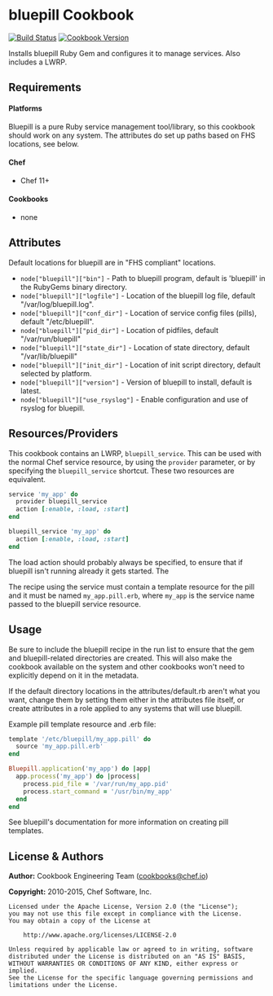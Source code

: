 bluepill Cookbook
=================

[![Build Status](https://travis-ci.org/chef-cookbooks/bluepill.svg?branch=master)](https://travis-ci.org/chef-cookbooks/bluepill)
[![Cookbook Version](https://img.shields.io/cookbook/v/bluepill.svg)](https://supermarket.chef.io/cookbooks/bluepill)

Installs bluepill Ruby Gem and configures it to manage services. Also includes a LWRP.


Requirements
------------
#### Platforms
Bluepill is a pure Ruby service management tool/library, so this cookbook should work on any system. The attributes do set up paths based on FHS locations, see below.

#### Chef
- Chef 11+

#### Cookbooks
- none


Attributes
----------
Default locations for bluepill are in "FHS compliant" locations.

* `node["bluepill"]["bin"]` - Path to bluepill program, default is 'bluepill' in the RubyGems binary directory.
* `node["bluepill"]["logfile"]` - Location of the bluepill log file, default "/var/log/bluepill.log".
* `node["bluepill"]["conf_dir"]` - Location of service config files (pills), default "/etc/bluepill".
* `node["bluepill"]["pid_dir"]` - Location of pidfiles, default "/var/run/bluepill"
* `node["bluepill"]["state_dir"]` - Location of state directory, default "/var/lib/bluepill"
* `node["bluepill"]["init_dir"]` - Location of init script directory, default selected by platform.
* `node["bluepill"]["version"]` - Version of bluepill to install, default is latest.
* `node["bluepill"]["use_rsyslog"]` - Enable configuration and use of rsyslog for bluepill.


Resources/Providers
-------------------
This cookbook contains an LWRP, `bluepill_service`. This can be used with the normal Chef service resource, by using the `provider` parameter, or by specifying the `bluepill_service` shortcut. These two resources are equivalent.

```ruby
service 'my_app' do
  provider bluepill_service
  action [:enable, :load, :start]
end

bluepill_service 'my_app' do
  action [:enable, :load, :start]
end
```

The load action should probably always be specified, to ensure that if bluepill isn't running already it gets started. The

The recipe using the service must contain a template resource for the pill and it must be named `my_app.pill.erb`, where `my_app` is the service name passed to the bluepill service resource.


Usage
-----
Be sure to include the bluepill recipe in the run list to ensure that the gem and bluepill-related directories are created. This will also make the cookbook available on the system and other cookbooks won't need to explicitly depend on it in the metadata.

If the default directory locations in the attributes/default.rb aren't what you want, change them by setting them either in the attributes file itself, or create attributes in a role applied to any systems that will use bluepill.

Example pill template resource and .erb file:

```ruby
template '/etc/bluepill/my_app.pill' do
  source 'my_app.pill.erb'
end

Bluepill.application('my_app') do |app|
  app.process('my_app') do |process|
    process.pid_file = '/var/run/my_app.pid'
    process.start_command = '/usr/bin/my_app'
  end
end
```

See bluepill's documentation for more information on creating pill templates.


License & Authors
-----------------

**Author:** Cookbook Engineering Team (<cookbooks@chef.io>)

**Copyright:** 2010-2015, Chef Software, Inc.

```
Licensed under the Apache License, Version 2.0 (the "License");
you may not use this file except in compliance with the License.
You may obtain a copy of the License at

    http://www.apache.org/licenses/LICENSE-2.0

Unless required by applicable law or agreed to in writing, software
distributed under the License is distributed on an "AS IS" BASIS,
WITHOUT WARRANTIES OR CONDITIONS OF ANY KIND, either express or implied.
See the License for the specific language governing permissions and
limitations under the License.
```
